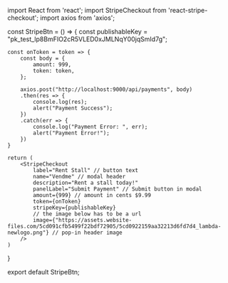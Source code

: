 import React from 'react';
import StripeCheckout from 'react-stripe-checkout';
import axios from 'axios';

const StripeBtn = () => {
    const publishableKey = "pk_test_lp8BmFIO2cR5VLED0xJMLNqY00jqSmId7g";

    const onToken = token => {
        const body = {
            amount: 999,
            token: token,
        };

        axios.post("http://localhost:9000/api/payments", body)
        .then(res => {
            console.log(res);
            alert("Payment Success");
        })
        .catch(err => {
            console.log("Payment Error: ", err);
            alert("Payment Error!");
        })
    }

    return (
        <StripeCheckout
            label="Rent Stall" // button text
            name="Vendme" // modal header
            description="Rent a stall today!"
            panelLabel="Submit Payment" // Submit button in modal
            amount={999} // amount in cents $9.99
            token={onToken}
            stripeKey={publishableKey}
            // the image below has to be a url 
            image={"https://assets.website-files.com/5cd091cfb5499f22bdf72905/5cd0922159aa32213d6fd7d4_lambda-newlogo.png"} // pop-in header image
        />
    )
}

export default StripeBtn;